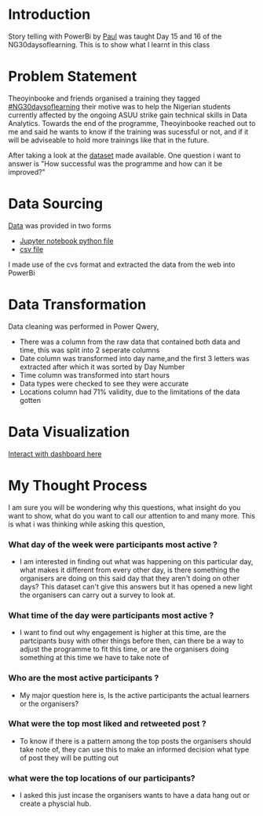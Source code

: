 # Introduction
Story telling with PowerBi by [Paul](https://twitter.com/PauloDaguvnor?s=20&t=vZLxXH6n6up00sT6dPJaLw) was taught Day 15 and 16 of the NG30daysoflearning.
This is to show what I learnt in this class

# Problem Statement
Theoyinbooke and friends organised a training they tagged [#NG30daysoflearning](https://twitter.com/TheOyinbooke/status/1523694387770789888?s=20&t=vZLxXH6n6up00sT6dPJaLw) their motive was to help the Nigerian students currently affected by the ongoing ASUU strike gain technical skills in Data Analytics. Towards the end of the programme, Theoyinbooke reached out to me and said he wants to know if the training was sucessful or not, and if it will be adviseable to hold more trainings like that in the future.

After taking a look at the [dataset](https://aka.ms/30DLDATGitHubRepo) made available. One question i want to answer is "How successful was the programme and how can it be improved?"

# Data Sourcing
[Data](https://github.com/theoyinbooke/30Days-of-Learning-Data-Analysis-Using-Power-BI-for-Students/tree/main/Twitter%20Data%20Web%20Scrape) was provided in two forms
- [Jupyter notebook python file](https://github.com/theoyinbooke/30Days-of-Learning-Data-Analysis-Using-Power-BI-for-Students/blob/main/Twitter%20Data%20Web%20Scrape/30DLTweetsScrape.ipynb) 
- [csv file](https://github.com/theoyinbooke/30Days-of-Learning-Data-Analysis-Using-Power-BI-for-Students/blob/main/Twitter%20Data%20Web%20Scrape/30DLTweets.csv)

I made use of the cvs format and extracted the data from the web into PowerBi

# Data Transformation
Data cleaning was performed in Power Qwery,
- There was a column from the raw data that contained both data and time, this was split into 2 seperate columns
- Date column was transformed into day name,and the first 3 letters was extracted after which it was sorted by Day Number
- Time column was transformed into start hours 
- Data types were checked to see they were accurate
- Locations column had 71% validity, due to the limitations of the data gotten

# Data Visualization
[Interact with dashboard here]()

#

# My Thought Process
I am sure you will be wondering why this questions, what insight do you want to show, what do you want to call our attention to and many more. This is what i was thinking while asking this question,
### What day of the week were participants most active ? 
- I am interested in finding out what was happening on this particular day, what makes it different from every other day, is there something the organisers are doing on this said day that they aren't doing on other days? This dataset can't give this answers but it has opened a new light the organisers can carry out a survey to look at.
### What time of the day were participants most active ? 
- I want to find out why engagement is higher at this time, are the partcipants busy with other things before then, can there be a way to adjust the programme to fit this time, or are the organisers doing something at this time we have to take note of 
### Who are the most active participants ?
- My major question here is, Is the active participants the actual learners or the organisers? 
### What were the top most liked and retweeted post ?
- To know if there is a pattern among the top posts the organisers should take note of, they can use this to make an informed decision what type of post they will be putting out
### what were the top locations of our participants?
- I asked this just incase the organisers wants to have a data hang out or create a physcial hub.



